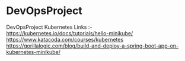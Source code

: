 # DevOpsProject
DevOpsProject
Kubernetes Links :- 
https://kubernetes.io/docs/tutorials/hello-minikube/
https://www.katacoda.com/courses/kubernetes
https://gorillalogic.com/blog/build-and-deploy-a-spring-boot-app-on-kubernetes-minikube/
